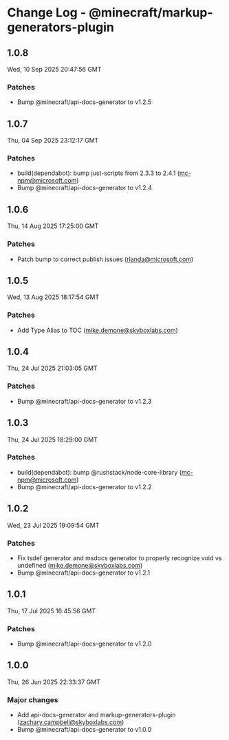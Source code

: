 # Change Log - @minecraft/markup-generators-plugin

<!-- This log was last generated on Wed, 10 Sep 2025 20:47:56 GMT and should not be manually modified. -->

<!-- Start content -->

## 1.0.8

Wed, 10 Sep 2025 20:47:56 GMT

### Patches

- Bump @minecraft/api-docs-generator to v1.2.5

## 1.0.7

Thu, 04 Sep 2025 23:12:17 GMT

### Patches

- build(dependabot): bump just-scripts from 2.3.3 to 2.4.1 (mc-npm@microsoft.com)
- Bump @minecraft/api-docs-generator to v1.2.4

## 1.0.6

Thu, 14 Aug 2025 17:25:00 GMT

### Patches

- Patch bump to correct publish issues (rlanda@microsoft.com)

## 1.0.5

Wed, 13 Aug 2025 18:17:54 GMT

### Patches

- Add Type Alias to TOC (mike.demone@skyboxlabs.com)

## 1.0.4

Thu, 24 Jul 2025 21:03:05 GMT

### Patches

- Bump @minecraft/api-docs-generator to v1.2.3

## 1.0.3

Thu, 24 Jul 2025 18:29:00 GMT

### Patches

- build(dependabot): bump @rushstack/node-core-library (mc-npm@microsoft.com)
- Bump @minecraft/api-docs-generator to v1.2.2

## 1.0.2

Wed, 23 Jul 2025 19:09:54 GMT

### Patches

- Fix tsdef generator and msdocs generator to properly recognize void vs undefined (mike.demone@skyboxlabs.com)
- Bump @minecraft/api-docs-generator to v1.2.1

## 1.0.1

Thu, 17 Jul 2025 16:45:56 GMT

### Patches

- Bump @minecraft/api-docs-generator to v1.2.0

## 1.0.0

Thu, 26 Jun 2025 22:33:37 GMT

### Major changes

- Add api-docs-generator and markup-generators-plugin (zachary.campbell@skyboxlabs.com)
- Bump @minecraft/api-docs-generator to v1.0.0
